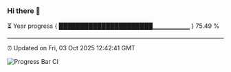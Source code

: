 ### Hi there 👋

⏳ Year progress { ██████████████████████▁▁▁▁▁▁▁▁ } 75.49 %

---

⏰ Updated on Fri, 03 Oct 2025 12:42:41 GMT

![Progress Bar CI](https://github.com/liununu/liununu/workflows/Progress%20Bar%20CI/badge.svg)
